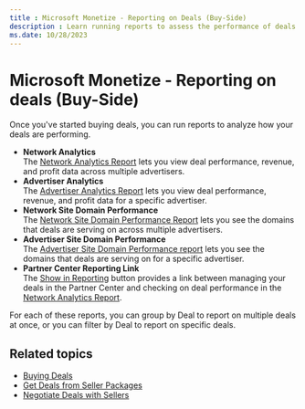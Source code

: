 ```yaml
---
title : Microsoft Monetize - Reporting on Deals (Buy-Side)
description : Learn running reports to assess the performance of deals.   
ms.date: 10/28/2023
---
```



# Microsoft Monetize - Reporting on deals (Buy-Side)

Once you've started buying deals, you can run reports to analyze how
your deals are performing.

- **Network Analytics**  
  The
  [Network Analytics Report](network-analytics-report.md) lets you view deal performance, revenue, and profit data
  across multiple advertisers.
- **Advertiser Analytics**  
  The [Advertiser Analytics Report](advertiser-analytics-report.md) lets you view deal performance, revenue, and
  profit data for a specific advertiser.
- **Network Site Domain Performance**  
  The [Network Site Domain Performance Report](network-site-domain-performance-report.md) lets you see
  the domains that deals are serving on across multiple advertisers.
- **Advertiser Site Domain Performance**  
  The
  [Advertiser Site Domain Performance report](site-domain-performance.md) lets you see the domains that deals are
  serving on for a specific advertiser.
- **Partner Center Reporting Link**  
  The
  [Show in Reporting](partnership-details-screen-buyer-view.md) button provides a link between managing your deals in
  the Partner Center and checking on deal performance in the
  [Network Analytics Report](network-analytics-report.md).

For each of these reports, you can group by Deal to report on multiple
deals at once, or you can filter by Deal to report on specific deals.

## Related topics

- [Buying Deals](buying-deals.md)
- [Get Deals from Seller Packages](get-deals-from-seller-packages.md)
- [Negotiate Deals with Sellers](negotiate-deals-with-sellers.md)